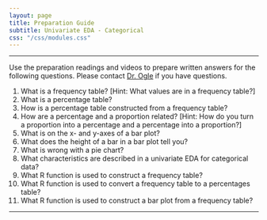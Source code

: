 ```yaml
---
layout: page
title: Preparation Guide
subtitle: Univariate EDA - Categorical
css: "/css/modules.css"
---
```


----

<div class="alert alert-warning">
Use the preparation readings and videos to prepare written answers for the following questions. Please contact <a href="mailto:dogle@northland.edu">Dr. Ogle</a> if you have questions.
</div>

1. What is a frequency table? [Hint: What values are in a frequency table?]
1. What is a percentage table?
1. How is a percentage table constructed from a frequency table?
1. How are a percentage and a proportion related? [Hint: How do you turn a proportion into a percentage and a percentage into a proportion?]
1. What is on the x- and y-axes of a bar plot?
1. What does the height of a bar in a bar plot tell you?
1. What is wrong with a pie chart?
1. What characteristics are described in a univariate EDA for categorical data?
1. What R function is used to construct a frequency table?
1. What R function is used to convert a frequency table to a percentages table?
1. What R function is used to construct a bar plot from a frequency table?

----
